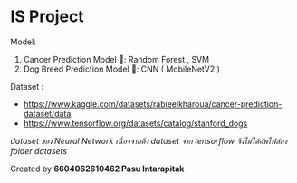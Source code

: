 # IS Project
Model:
  1. Cancer Prediction Model  💊:  Random Forest , SVM
  2. Dog Breed Prediction Model 🐶:  CNN ( MobileNetV2 )

Dataset :
 -  https://www.kaggle.com/datasets/rabieelkharoua/cancer-prediction-dataset/data
-  https://www.tensorflow.org/datasets/catalog/stanford_dogs

*dataset ของ Neural Network เนื่องจากดึง dataset จาก tensorflow จึงไม่ได้อัพไฟล์ลง folder datasets*

Created by **6604062610462 Pasu Intarapitak**

